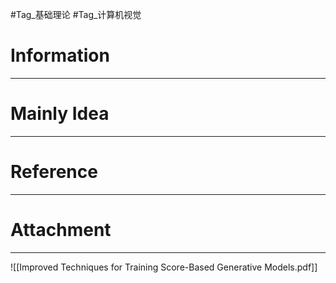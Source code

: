 #Tag_基础理论 #Tag_计算机视觉 
# Information
---


# Mainly Idea
---


# Reference
---


# Attachment
---
![[Improved Techniques for Training Score-Based Generative Models.pdf]]